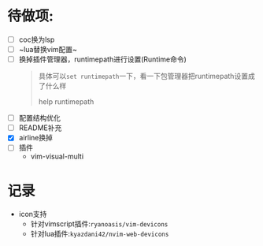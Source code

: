 # 待做项:

- [ ] coc换为lsp
- [ ] ~lua替换vim配置~
- [ ] 换掉插件管理器，runtimepath进行设置(Runtime命令)
  > 具体可以`set runtimepath`一下，看一下包管理器把runtimepath设置成了什么样
  >
  > help runtimepath
- [ ] 配置结构优化
- [ ] README补充
- [x] airline换掉
- [ ] 插件
  - vim-visual-multi

# 记录

- icon支持
  - 针对vimscript插件:`ryanoasis/vim-devicons`
  - 针对lua插件:`kyazdani42/nvim-web-devicons`
